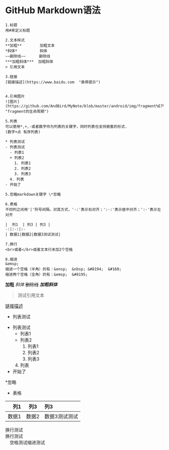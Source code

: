 # GitHub Markdown语法


```
1.标题
用#来定义标题

2.文本样式
**加粗**        加粗文本
*斜体*          斜体
~~删除线~~      删除线
***加粗斜体***  加粗斜体
> 引用文本

3.链接
[链接描述](https://www.baidu.com  "悬停提示")


4.引用图片
![图片](https://github.com/AndBird/MyNote/blob/master/android/img/fragment%E7%94%9F%E5%91%BD%E5%91%A8%E6%9C%9F.png "fragment的生命周期")

5.列表
可以使用*,+,-或者数字作为列表的关键字，同时列表也支持嵌套的形式.
(数字+点 有序列表)

* 列表测试
- 列表测试
  - 列表1
  + 列表2
    1. 列表1
    2. 列表2
    3. 列表3
  4. 列表
- 开始了

5.忽略markdown关键字 \*忽略

6.表格
不同列之间用'|'符号间隔。对其方式，'-:'表示右对齐；':-:'表示居中对齐；':-'表示左对齐

|  列1  | 列3 | 列3 |
-:|:-:|:-
| 数据1|数据2|数据3测试测试|

7.换行
<br>或者</br>或者文本行末加2个空格

8.缩进
&emsp;
缩进一个空格（半角）的有：&ensp;  &nbsp; &#8194;  &#160;
缩进两个空格（全角）的有：&emsp;  &#8195;

```

**加粗**  *斜体*   ~~删除线~~  ***加粗斜体***  
>  测试引用文本

[链接描述](https://www.baidu.com  "悬停提示")


* 列表测试
- 列表测试
  - 列表1
  + 列表2
    1. 列表1
    2. 列表2
    3. 列表3
  4. 列表
- 开始了

\*忽略

* 表格

|  列1  | 列3 | 列3 |
-:|:-:|:-
| 数据1|数据2|数据3测试测试|

换行测试  
换行测试  
&emsp;空格测试缩进测试
